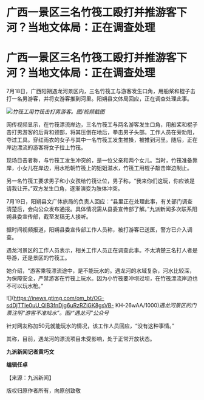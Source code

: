 # 广西一景区三名竹筏工殴打并推游客下河？当地文体局：正在调查处理

# 广西一景区三名竹筏工殴打并推游客下河？当地文体局：正在调查处理

7月18日，广西阳朔遇龙河景区内，三名竹筏工与游客发生口角，用船桨和棍子击打一名男游客，并将女游客推到河里。阳朔县文体局回应，正在调查处理此事。

![](https://inews.gtimg.com/om_bt/OvhrsnSigDzbJQeKt2K2zfbxbqpZ01SLpuEAV_8_sPH6UAA/1000)_竹筏工用竹筏击打男游客。图/视频截图_

网传视频显示，在竹筏漂流岸边，三名竹筏工与两名游客发生口角，用船桨和棍子击打男游客的后背和颈部，将其压倒在地后，拳击男子头部。工作人员在旁劝阻，夺过工具。穿红雨衣的女子与其中一名竹筏工发生推搡，被推到河里。随后，正在岸边漂流的游客将女子拉上竹筏。

现场目击者称，与竹筏工发生冲突的，是一位父亲和两个女儿。当时，竹筏准备靠岸，小女儿在岸边，用水枪朝竹筏上的姐姐滋水，竹筏工用棍子敲击岸边制止。

另一名竹筏工要求男子和小女孩给竹筏让位，男子称，“我来你们这玩，你应该是请我让开。”双方发生口角，逐渐演变为肢体冲突。

7月19日，阳朔县文广体旅局的负责人回应：“县里正在处理此事，有关部门调查清楚后，会向公众发布通报。具体情况需从县委宣传部了解。”九派新闻多次联系阳朔县委宣传部，截至发稿无人接听。

据时间视频报道，阳朔县委宣传部工作人员称，被打游客已送医，警方已介入调查。

遇龙河景区的工作人员表示，相关工作人员正在调查此事。不太清楚三名打人者是导游，还是景区的竹筏工。

她介绍，“游客乘筏漂流途中，是不能玩水的。遇龙河的水域复杂，河水比较深，为保障安全，严禁游客在竹筏上玩水。因为小竹筏要冲坝过坝，在竹筏漂流岸边也不可以玩水枪。”

![](https://inews.gtimg.com/om_bt/OG-sdDjTTle0uU_QlB3fnDjg6uRzRZiGK8gsVB-
KH-26wAA/1000)_遇龙河景区的门票注明“游客不准戏水”。图/“遇龙河”公众号_

针对网友称加50元就能玩水的情况，该工作人员回应，“没有这种事情。”

其称，目前，遇龙河的漂流项目未受影响，处于正常开放状态。

**九派新闻记者黄巧文**

**编辑任卓**

【来源：九派新闻】

版权归原作者所有，向原创致敬

